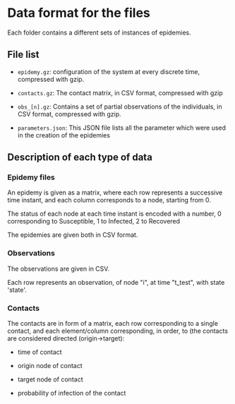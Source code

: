 # Data format for the files

Each folder contains a different sets of instances of epidemies.

## File list

- `epidemy.gz`: configuration of the system at every discrete time, compressed with gzip.  
- `contacts.gz`: The contact matrix, in CSV format, compressed with gzip
- `obs_[n].gz`: Contains a set of partial observations of the individuals, in CSV format, compressed with gzip.

- `parameters.json`: This JSON file lists all the parameter which were used in the creation of the epidemies

## Description of each type of data

  

### Epidemy files

An epidemy is given as a matrix, where each row represents a successive time instant, and each column corresponds to a node, starting from 0.

The status of each node at each time instant is encoded with a number, 0 corresponding to Susceptible, 1 to Infected, 2 to Recovered

The epidemies are given both in CSV format.

### Observations

The observations are given in CSV.

Each row represents an observation, of node "i", at time "t_test", with state 'state'.

### Contacts

The contacts are in form of a matrix, each row corresponding to a single contact, and each element/column corresponding, in order, to (the contacts are considered directed (origin->target):

- time of contact

- origin node of contact

- target node of contact

- probability of infection of the contact
